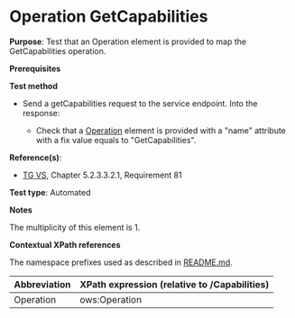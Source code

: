 # Operation GetCapabilities

**Purpose**: Test that an Operation element is provided to map the GetCapabilities operation.

**Prerequisites**

**Test method**

* Send a getCapabilities request to the service endpoint. Into the response:

    * Check that a [Operation](#operation) element is provided with a "name" attribute with a fix value equals to "GetCapabilities".

**Reference(s)**:
* [TG VS](./README.md#ref_TG_VS), Chapter 5.2.3.3.2.1, Requirement 81

**Test type**: Automated

**Notes**

The multiplicity of this element is 1.

**Contextual XPath references**

The namespace prefixes used as described in [README.md](./README.md#namespaces).

Abbreviation                                               |  XPath expression (relative to /Capabilities)
---------------------------------------------------------- | -------------------------------------------------------------------------
Operation <a name="operation"></a> | ows:Operation